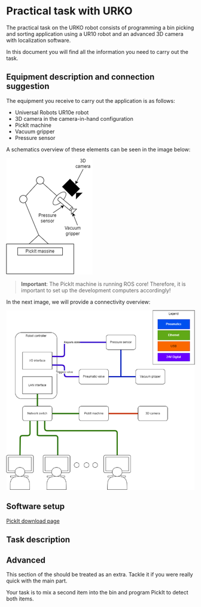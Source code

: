 # Practical task with URKO

The practical task on the URKO robot consists of programming a bin picking and sorting application using a UR10 robot and an advanced 3D camera with localization software.

In this document you will find all the information you need to carry out the task.

## Equipment description and connection suggestion

The equipment you receive to carry out the application is as follows:

- Universal Robots UR10e robot
- 3D camera in the camera-in-hand configuration
- PickIt machine
- Vacuum gripper
- Pressure sensor

A schematics overview of these elements can be seen in the image below:

![Overview of the equipment](urko.png)

> **Important**: The PickIt machine is running ROS core! Therefore, it is important to set up the development computers accordingly!

In the next image, we will provide a connectivity overview:

![Connectivity diagram](connections.png)

## Software setup

[PickIt download page](https://docs.pickit3d.com/en/2.2/first-steps/downloads.html#downloads-ros)

## Task description

## Advanced

This section of the should be treated as an extra. Tackle it if you were really quick with the main part.

Your task is to mix a second item into the bin and program PickIt to detect both items.
